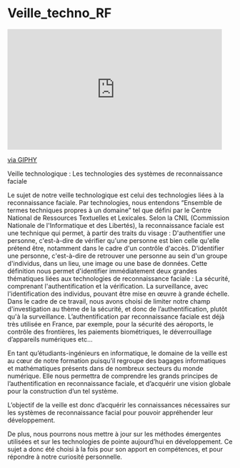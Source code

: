 # Veille_techno_RF

<iframe src="https://giphy.com/embed/3o7abnQiguzMTaYlOM" width="480" height="270" frameBorder="0" class="giphy-embed" allowFullScreen></iframe><p><a href="https://giphy.com/gifs/colonyusa-colony-tory-kittles-usa-3o7abnQiguzMTaYlOM">via GIPHY</a></p>

Veille technologique : Les technologies des systèmes de reconnaissance faciale

Le sujet de notre veille technologique est celui des technologies liées à la reconnaissance faciale. Par technologies, nous entendons “Ensemble de termes techniques propres à un domaine” tel que défini par le Centre National de Ressources Textuelles et Lexicales. Selon la CNIL (Commission Nationale de l'Informatique et des Libertés), la reconnaissance faciale est une technique qui permet, à partir des traits du visage :
D'authentifier une personne, c'est-à-dire de vérifier qu'une personne est bien celle qu'elle prétend être, notamment dans le cadre d'un contrôle d'accès.
D'identifier une personne, c'est-à-dire de retrouver une personne au sein d'un groupe d'individus, dans un lieu, une image ou une base de données.
Cette définition nous permet d'identifier immédiatement deux grandes thématiques liées aux technologies de reconnaissance faciale :
La sécurité, comprenant l'authentification et la vérification.
La surveillance, avec l'identification des individus, pouvant être mise en œuvre à grande échelle.
Dans le cadre de ce travail, nous avons choisi de limiter notre champ d'investigation au thème de la sécurité, et donc de l’authentification, plutôt qu'à la surveillance. L’authentification par reconnaissance faciale est déjà très utilisée en France, par exemple, pour la sécurité des aéroports, le contrôle des frontières, les paiements biométriques, le déverrouillage d’appareils numériques etc… 

En tant qu’étudiants-ingénieurs en informatique, le domaine de la veille est au cœur de notre formation puisqu’il regroupe des bagages informatiques et mathématiques présents dans de nombreux secteurs du monde numérique. Elle nous permettra de comprendre les grands principes de l’authentification en reconnaissance faciale, et d’acquérir une vision globale pour la construction d’un tel système. 

L’objectif de la veille est donc d’acquérir les connaissances nécessaires sur les systèmes de reconnaissance facial pour pouvoir appréhender leur développement.

De plus, nous pourrons nous mettre à jour sur les méthodes émergentes utilisées et sur les technologies de pointe  aujourd’hui en développement. Ce sujet a donc été choisi à la fois pour son apport en compétences, et pour répondre à notre curiosité personnelle. 
